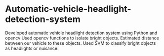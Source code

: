 # Automatic-vehicle-headlight-detection-system
Developed automatic vehicle headlight detection system using Python and opencv
Used opencv functions to isolate bright objects.
Estimated distance between our vehicle to these objects.
Used SVM to classify bright objects as headlights or nuisance.
